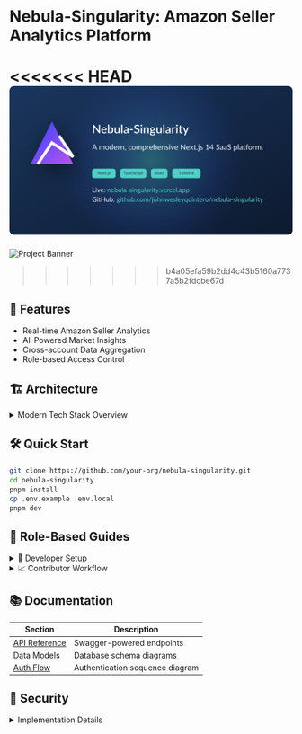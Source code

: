 # Nebula-Singularity: Amazon Seller Analytics Platform

<<<<<<< HEAD
![Project Banner](public/og-image.svg)
=======
![Project Banner](public/og-image-preview.svg)
>>>>>>> b4a05efa59b2dd4c43b5160a7737a5b2fdcbe67d

## 🚀 Features
- Real-time Amazon Seller Analytics
- AI-Powered Market Insights
- Cross-account Data Aggregation
- Role-based Access Control

## 🏗 Architecture
<details>
<summary>Modern Tech Stack Overview</summary>

```mermaid
graph TD
  A[Next.js 14] --> B[App Router]
  B --> C[Server Components]
  A --> D[Shadcn/UI]
  D --> E[Tailwind CSS]
  A --> F[Vercel Hosting]
  G[Supabase] --> H[PostgreSQL]
  G --> I[Realtime]
  J[NextAuth] --> K[JWT Sessions]
```
</details>

## 🛠 Quick Start
```bash
git clone https://github.com/your-org/nebula-singularity.git
cd nebula-singularity
pnpm install
cp .env.example .env.local
pnpm dev
```

## 👥 Role-Based Guides
<details>
<summary>🔧 Developer Setup</summary>

### Environment Configuration
```bash
export SUPABASE_URL="your-url"
export SUPABASE_KEY="your-key"
export NEXTAUTH_SECRET="your-secret"
```
</details>

<details>
<summary>📈 Contributor Workflow</summary>

### Branch Convention
```bash
git checkout -b feat/<feature-name>
git checkout -b fix/<bug-description>
```
</details>

## 📚 Documentation
| Section | Description |
|---------|-------------|
| [API Reference](#) | Swagger-powered endpoints |
| [Data Models](#) | Database schema diagrams |
| [Auth Flow](#) | Authentication sequence diagram |

## 🔐 Security
<details>
<summary>Implementation Details</summary>

- JWT Session Encryption
- Row-Level Security Policies
- CSP Headers Configuration
- Rate Limiting (Up to 1000 RPM)
</details>
